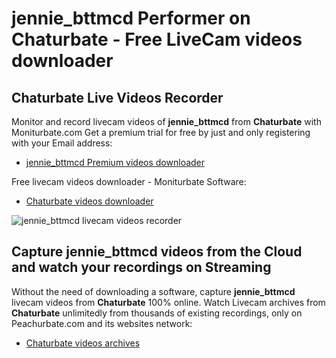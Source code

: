 # jennie_bttmcd Performer on Chaturbate - Free LiveCam videos downloader

## Chaturbate Live Videos Recorder

Monitor and record livecam videos of **jennie_bttmcd** from **Chaturbate** with Moniturbate.com
Get a premium trial for free by just and only registering with your Email address:
* [jennie_bttmcd Premium videos downloader](https://moniturbate.com/request-demo-licence-key.html)

Free livecam videos downloader - Moniturbate Software:
* [Chaturbate videos downloader](https://moniturbate.com/moniturbate-download-software.html)

![jennie_bttmcd livecam videos recorder](https://peachurnet.com/templates/moniturbate-software.png)


## Capture jennie_bttmcd videos from the Cloud and watch your recordings on Streaming

Without the need of downloading a software, capture **jennie_bttmcd** livecam videos from **Chaturbate** 100% online.
Watch Livecam archives from **Chaturbate** unlimitedly from thousands of existing recordings, only on Peachurbate.com and its websites network:
* [Chaturbate videos archives](https://peachurnet.com/)